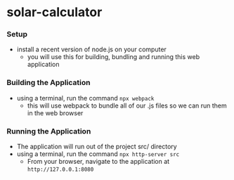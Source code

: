 # solar-calculator

### Setup
- install a recent version of node.js on your computer
  - you will use this for building, bundling and running this web application

### Building the Application
- using a terminal, run the command `npx webpack`
  - this will use webpack to bundle all of our .js files so we can run them in the web browser

### Running the Application
- The application will run out of the project src/ directory
- using a terminal, run the command `npx http-server src`
  - From your browser, navigate to the application at `http://127.0.0.1:8080`